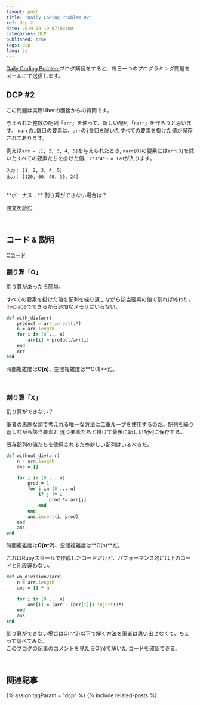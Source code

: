 ```yaml
---
layout: post
title: "Daily Coding Problem #2"
ref: dcp-2
date: 2019-09-19 07:00:00
categories: DCP
published: true
tags: dcp
lang: ja
---
```


[Daily Coding Problem](https://www.dailycodingproblem.com)ブログ購読をすると、毎日一つのプログラミング問題をメールにて送信します。

## DCP #2
この問題は実際Uberの面接からの質問です。

与えられた整数の配列「`arr`」を使って、新しい配列「`narr`」を作ろうと思います。
`narr`の`i`番目の要素は、`arr`の`i`番目を除いたすべての要素を掛けた値が保存されてあります。

例えば`arr = [1, 2, 3, 4, 5]`を与えられたとき, `narr[0]`の要素には`arr[0]`を除いたすべての要素たちを掛けた値、`2*3*4*5 = 120`が入ります。

```
入力： [1, 2, 3, 4, 5]
出力： [120, 60, 40, 30, 24]
```

<br >
**ボーナス：** 割り算ができない場合は？

[原文を読む](en-dcp-2.html#dcp2)

<br>

## コード & 説明

[Cコード](https://github.com/muicode/DCP/blob/master/problem2/dcp2.c)

### 割り算「O」
割り算があったら簡単。

すべての要素を掛けた値を配列を繰り返しながら該当要素の値で割れば終わり。<br>
In-placeでできるから追加なメモリはいらない。

```ruby
def with_div(arr)
    product = arr.inject(:*)
    n = arr.length
    for i in (0 ... n)
        arr[i] = product/arr[i]
    end
    arr
end
```

時間複雑度は**O(n)**、空間複雑度は**O(1)**だ。

<br>

### 割り算「X」
割り算ができない？

筆者の馬鹿な頭で考えれる唯一な方法は二重ループを使用するのだ。配列を繰り返しながら該当要素と
違う要素たちと掛けて最後に新しい配列に保存する。

既存配列の値たちを使用されるため新しい配列はいるべきだ。

```ruby
def without_div(arr)
    n = arr.length
    ans = []

    for i in (0 ... n)
        prod = 1
        for j in (0 ... n)
            if j != i
                prod *= arr[j]
            end
        end
        ans.insert(i, prod)
    end
    ans
end
```

時間複雑度は**O(n^2)**、空間複雑度は**O(n)**だ。

これはRubyスタールで作成したコードだけど、パフォーマンス的には上のコードと別段違わない。

```ruby
def wo_division2(arr)
    n = arr.length
    ans = [] * n
    
    for i in (0 ... n)
        ans[i] = (arr - [arr[i]]).inject(:*)
    end
    ans
end
```

割り算ができない場合はO(n^2)以下で解く方法を筆者は思い出せなくて、ちょって調べてみた。<br>
この[ブログの記事](https://dev.to/cwetanow/daily-coding-problem-2-21pj)のコメントを見たらO(n)で解いた
コードを確認できる。

<br>

## 関連記事 <a id="related"></a>
{% assign tagParam = "dcp" %}
{% include related-posts %}
